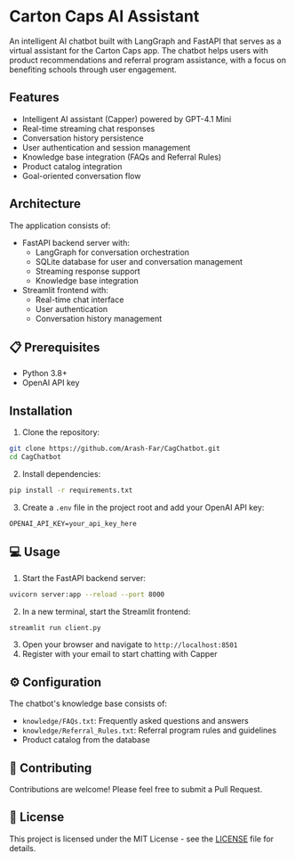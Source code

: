 # Carton Caps AI Assistant

An intelligent AI chatbot built with LangGraph and FastAPI that serves as a virtual assistant for the Carton Caps app. The chatbot helps users with product recommendations and referral program assistance, with a focus on benefiting schools through user engagement.

## Features

- Intelligent AI assistant (Capper) powered by GPT-4.1 Mini
- Real-time streaming chat responses
- Conversation history persistence
- User authentication and session management
- Knowledge base integration (FAQs and Referral Rules)
- Product catalog integration
- Goal-oriented conversation flow

## Architecture

The application consists of:

- FastAPI backend server with:
  - LangGraph for conversation orchestration
  - SQLite database for user and conversation management
  - Streaming response support
  - Knowledge base integration
- Streamlit frontend with:
  - Real-time chat interface
  - User authentication
  - Conversation history management

## 📋 Prerequisites

- Python 3.8+
- OpenAI API key

## Installation

1. Clone the repository:
```bash
git clone https://github.com/Arash-Far/CagChatbot.git
cd CagChatbot
```

2. Install dependencies:
```bash
pip install -r requirements.txt
```

3. Create a `.env` file in the project root and add your OpenAI API key:
```env
OPENAI_API_KEY=your_api_key_here
```

## 💻 Usage

1. Start the FastAPI backend server:
```bash
uvicorn server:app --reload --port 8000
```

2. In a new terminal, start the Streamlit frontend:
```bash
streamlit run client.py
```

3. Open your browser and navigate to `http://localhost:8501`
4. Register with your email to start chatting with Capper

## ⚙️ Configuration

The chatbot's knowledge base consists of:
- `knowledge/FAQs.txt`: Frequently asked questions and answers
- `knowledge/Referral_Rules.txt`: Referral program rules and guidelines
- Product catalog from the database

## 🤝 Contributing

Contributions are welcome! Please feel free to submit a Pull Request.

## 📄 License

This project is licensed under the MIT License - see the [LICENSE](LICENSE) file for details. 